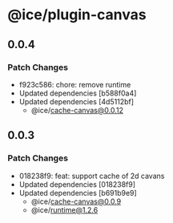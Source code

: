 # @ice/plugin-canvas

## 0.0.4

### Patch Changes

- f923c586: chore: remove runtime
- Updated dependencies [b588f0a4]
- Updated dependencies [4d5112bf]
  - @ice/cache-canvas@0.0.12

## 0.0.3

### Patch Changes

- 018238f9: feat: support cache of 2d cavans
- Updated dependencies [018238f9]
- Updated dependencies [b691b9e9]
  - @ice/cache-canvas@0.0.9
  - @ice/runtime@1.2.6
